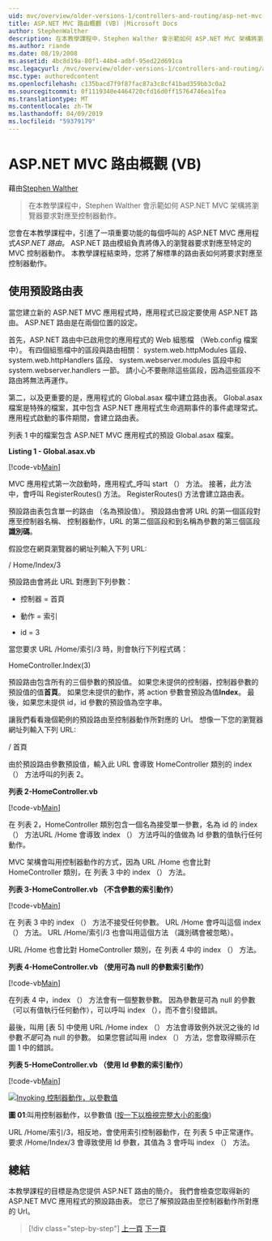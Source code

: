 ```yaml
---
uid: mvc/overview/older-versions-1/controllers-and-routing/asp-net-mvc-routing-overview-vb
title: ASP.NET MVC 路由概觀 (VB) |Microsoft Docs
author: StephenWalther
description: 在本教學課程中，Stephen Walther 會示範如何 ASP.NET MVC 架構將瀏覽器要求對應至控制器動作。
ms.author: riande
ms.date: 08/19/2008
ms.assetid: 4bc8d19a-80f1-44b4-adbf-95ed22d691ca
msc.legacyurl: /mvc/overview/older-versions-1/controllers-and-routing/asp-net-mvc-routing-overview-vb
msc.type: authoredcontent
ms.openlocfilehash: c135bacd7f9f87fac87a3c8cf41bad359bb3c0a2
ms.sourcegitcommit: 0f1119340e4464720cfd16d0ff15764746ea1fea
ms.translationtype: MT
ms.contentlocale: zh-TW
ms.lasthandoff: 04/09/2019
ms.locfileid: "59379179"
---
```

# <a name="aspnet-mvc-routing-overview-vb"></a>ASP.NET MVC 路由概觀 (VB)

藉由[Stephen Walther](https://github.com/StephenWalther)

> 在本教學課程中，Stephen Walther 會示範如何 ASP.NET MVC 架構將瀏覽器要求對應至控制器動作。


您會在本教學課程中，引進了一項重要功能的每個呼叫的 ASP.NET MVC 應用程式*ASP.NET 路由*。 ASP.NET 路由模組負責將傳入的瀏覽器要求對應至特定的 MVC 控制器動作。 本教學課程結束時，您將了解標準的路由表如何將要求對應至控制器動作。

## <a name="using-the-default-route-table"></a>使用預設路由表

當您建立新的 ASP.NET MVC 應用程式時，應用程式已設定要使用 ASP.NET 路由。 ASP.NET 路由是在兩個位置的設定。

首先，ASP.NET 路由中已啟用您的應用程式的 Web 組態檔 （Web.config 檔案中）。 有四個組態檔中的區段與路由相關： system.web.httpModules 區段、 system.web.httpHandlers 區段、 system.webserver.modules 區段中和 system.webserver.handlers 一節。 請小心不要刪除這些區段，因為這些區段不路由將無法再運作。

第二，以及更重要的是，應用程式的 Global.asax 檔中建立路由表。 Global.asax 檔案是特殊的檔案，其中包含 ASP.NET 應用程式生命週期事件的事件處理常式。 應用程式啟動的事件期間，會建立路由表。

列表 1 中的檔案包含 ASP.NET MVC 應用程式的預設 Global.asax 檔案。

**Listing 1 - Global.asax.vb**

[!code-vb[Main](asp-net-mvc-routing-overview-vb/samples/sample1.vb)]

MVC 應用程式第一次啟動時，應用程式\_呼叫 start （） 方法。 接著，此方法中，會呼叫 RegisterRoutes() 方法。 RegisterRoutes() 方法會建立路由表。

預設路由表包含單一的路由 （名為預設值）。 預設路由會將 URL 的第一個區段對應至控制器名稱、 控制器動作，URL 的第二個區段和到名稱為參數的第三個區段**識別碼**。

假設您在網頁瀏覽器的網址列輸入下列 URL:

/ Home/Index/3

預設路由會將此 URL 對應到下列參數：

- 控制器 = 首頁

- 動作 = 索引

- id = 3

當您要求 URL /Home/索引/3 時，則會執行下列程式碼：

HomeController.Index(3)

預設路由包含所有的三個參數的預設值。 如果您未提供的控制器，控制器參數的預設值的值**首頁**。 如果您未提供的動作，將 action 參數會預設為值**Index**。 最後，如果您未提供 id，id 參數的預設值為空字串。

讓我們看看幾個範例的預設路由至控制器動作所對應的 Url。 想像一下您的瀏覽器網址列輸入下列 URL:

/ 首頁

由於預設路由參數預設值，輸入此 URL 會導致 HomeController 類別的 index （） 方法呼叫的列表 2。

**列表 2-HomeController.vb**

[!code-vb[Main](asp-net-mvc-routing-overview-vb/samples/sample2.vb)]

在 列表 2，HomeController 類別包含一個名為接受單一參數，名為 id 的 index （） 方法URL /Home 會導致 index （） 方法呼叫的值做為 Id 參數的值執行任何動作。

MVC 架構會叫用控制器動作的方式，因為 URL /Home 也會比對 HomeController 類別，在 列表 3 中的 index （） 方法。

**列表 3-HomeController.vb （不含參數的索引動作）**

[!code-vb[Main](asp-net-mvc-routing-overview-vb/samples/sample3.vb)]

在 列表 3 中的 index （） 方法不接受任何參數。 URL /Home 會呼叫這個 index （） 方法。 URL /Home/索引/3 也會叫用這個方法 （識別碼會被忽略）。

URL /Home 也會比對 HomeController 類別，在 列表 4 中的 index （） 方法。

**列表 4-HomeController.vb （使用可為 null 的參數索引動作）**

[!code-vb[Main](asp-net-mvc-routing-overview-vb/samples/sample4.vb)]

在列表 4 中，index （） 方法會有一個整數參數。 因為參數是可為 null 的參數 （可以有值執行任何動作），可以呼叫 index （），而不會引發錯誤。

最後，叫用 [表 5] 中使用 URL /Home index （） 方法會導致例外狀況之後的 Id 參數*不是*可為 null 的參數。 如果您嘗試叫用 index （） 方法，您會取得顯示在 圖 1 中的錯誤。

**列表 5-HomeController.vb （使用 Id 參數的索引動作）**

[!code-vb[Main](asp-net-mvc-routing-overview-vb/samples/sample5.vb)]


[![Invoking 控制器動作，以參數值](asp-net-mvc-routing-overview-vb/_static/image1.jpg)](asp-net-mvc-routing-overview-vb/_static/image1.png)

**圖 01**:叫用控制器動作，以參數值 ([按一下以檢視完整大小的影像](asp-net-mvc-routing-overview-vb/_static/image2.png))


URL /Home/索引/3，相反地，會使用索引控制器動作，在 列表 5 中正常運作。 要求 /Home/Index/3 會導致使用 Id 參數，其值為 3 會呼叫 index （） 方法。

## <a name="summary"></a>總結

本教學課程的目標是為您提供 ASP.NET 路由的簡介。 我們會檢查您取得新的 ASP.NET MVC 應用程式的預設路由表。 您已了解預設路由至控制器動作所對應的 Url。

> [!div class="step-by-step"]
> [上一頁](creating-an-action-cs.md)
> [下一頁](understanding-action-filters-vb.md)
